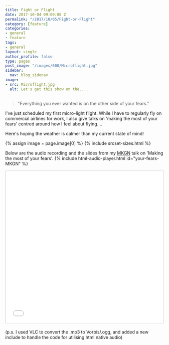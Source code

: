 ```yaml
---
title: Fight or Flight
date: 2017-10-04 09:09:00 Z
permalink: "/2017/10/05/Fight-or-Flight"
category: [feature]
categories:
- general
- feature
tags:
- general
layout: single
author_profile: false
type: pages
post_image: "/images/600/Microflight.jpg"
sidebar:
  nav: blog_sidenav
image:
- src: Microflight.jpg
  alt: Let's get this show on the....
---
```

> "Everything you ever wanted is on the other side of your fears."

I've just scheduled my first micro-light flight. While I have to regularly fly on commercial airlines for work, I also give talks on 'making the most of your fears' centred around how I feel about flying....

Here's hoping the weather is calmer than my current state of mind!

{% assign image = page.image[0] %}
{% include srcset-sizes.html %}

Below are the audio recording and the slides from my [MKGN](https://mkgeeknight.co.uk/) talk on 'Making the most of your fears'.
{% include html-audio-player.html id="your-fears-MKGN" %}

<iframe src="//www.slideshare.net/slideshow/embed_code/key/ygPmJ7y71Eu4Hm" width="595" height="485" frameborder="0" marginwidth="0" marginheight="0" scrolling="no" style="border:1px solid #CCC; border-width:1px; margin-bottom:5px; max-width: 100%;" allowfullscreen> </iframe> 

(p.s. I used VLC to convert the .mp3 to Vorbis/.ogg, and added a new include to handle the code for utilising html native audio)

